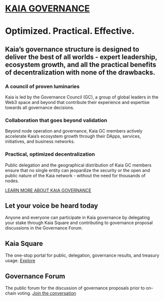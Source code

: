 # [KAIA GOVERNANCE](https://www.kaia.io/governance)

Optimized. Practical. Effective.
================================

Kaia’s governance structure is designed to deliver the best of all worlds - expert leadership, ecosystem growth, and all the practical benefits of decentralization with none of the drawbacks.
-----------------------------------------------------------------------------------------------------------------------------------------------------------------------------------------------

### A council of proven luminaries

Kaia is led by the Governance Council (GC), a group of global leaders in the Web3 space and beyond that contribute their experience and expertise towards all governance decisions.

### Collaboration that goes beyond validation

Beyond node operation and governance, Kaia GC members actively accelerate Kaia’s ecosystem growth through their DApps, services, initiatives, and business networks.

### Practical, optimized decentralization

Public delegation and the geographical distribution of Kaia GC members ensure that no single entity can jeopardize the security or the open and public nature of the Kaia network - without the need for thousands of nodes.

[LEARN MORE ABOUT KAIA GOVERNANCE](https://docs.kaia.io/learn/governance/)

Let your voice be heard today
-----------------------------

Anyone and everyone can participate in Kaia governance by delegating your stake through Kaia Square and contributing to governance proposal discussions in the Governance Forum.

Kaia Square
-----------

The one-stop portal for public, delegation, governance results, and treasury usage.
[Explore](http://square.kaia.io)

Governance Forum
----------------

The public forum for the discussion of governance proposals prior to on-chain voting.
[Join the conversation](http://govforum.kaia.io/)
